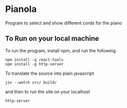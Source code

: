 # Pianola

Program to select and show different cords for the piano

## To Run on your local machine
To run the program, install npm, and run the following

    npm install -g react-tools
    npm install -g http-server

To translate the source into plain javascript

    jsx --watch src/ build/

and then to run the site on your localhost

    http-server
